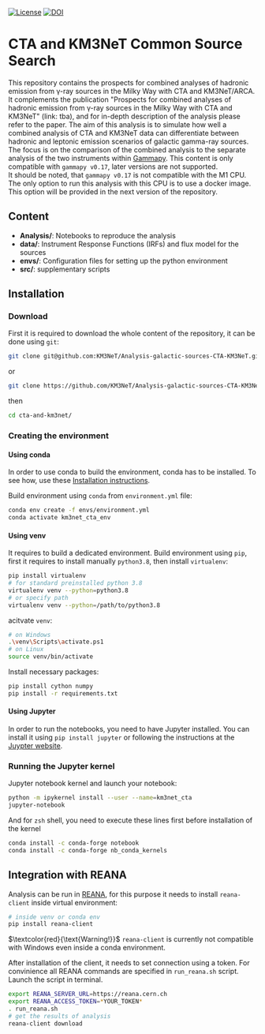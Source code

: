 [![License](https://img.shields.io/badge/License-BSD_3--Clause-blueviolet.svg)](https://opensource.org/licenses/BSD-3-Clause)
[![DOI](https://zenodo.org/badge/684463999.svg)](https://zenodo.org/badge/latestdoi/684463999)


# CTA and KM3NeT Common Source Search

This repository contains the prospects for combined analyses of hadronic emission from γ-ray sources in the Milky Way with CTA and KM3NeT/ARCA. It complements the publication "Prospects for combined analyses of hadronic emission from γ-ray sources in the Milky Way with CTA and KM3NeT" (link: tba), and for in-depth description of the analysis please refer to the paper.
The aim of this analysis is to simulate how well a combined analysis of CTA and KM3NeT data can differentiate between hadronic and leptonic emission scenarios of galactic gamma-ray sources. The focus is on the comparison of the combined analysis to the separate analysis of the two instruments within [Gammapy](https://docs.gammapy.org/0.17/index.html).
This content is only compatible with `gammapy v0.17`, later versions are not supported.  
It should be noted, that `gammapy v0.17` is not compatible with the M1 CPU. The only option to run this analysis with this CPU is to use a docker image.
This option will be provided in the next version of the repository.

## Content

* **Analysis/**: Notebooks to reproduce the analysis
* **data/**: Instrument Response Functions (IRFs) and flux model for the sources
* **envs/**: Configuration files for setting up the python environment
* **src/**: supplementary scripts

## Installation

### Download
First it is required to download the whole content of the repository, it can be done using `git`:
```sh
git clone git@github.com:KM3NeT/Analysis-galactic-sources-CTA-KM3NeT.git
```
or
```sh
git clone https://github.com/KM3NeT/Analysis-galactic-sources-CTA-KM3NeT.git
```
then
```sh
cd cta-and-km3net/
```

### Creating the environment
#### Using conda
In order to use conda to build the environment, conda has to be installed. To see how, use these [Installation instructions](https://docs.anaconda.com/free/anaconda/install/).

Build environment using `conda` from `environment.yml` file:
```sh
conda env create -f envs/environment.yml
conda activate km3net_cta_env
```
#### Using venv

It requires to build a dedicated environment.
Build environment using `pip`, first it requires to install manually `python3.8`, then install `virtualenv`:
```sh
pip install virtualenv
# for standard preinstalled python 3.8
virtualenv venv --python=python3.8
# or specify path
virtualenv venv --python=/path/to/python3.8
```
acitvate `venv`:
```sh
# on Windows
.\venv\Scripts\activate.ps1
# on Linux
source venv/bin/activate
```
Install necessary packages:
```sh
pip install cython numpy
pip install -r requirements.txt
```
#### Using Jupyter
In order to run the notebooks, you need to have Jupyter installed. You can install it using `pip install jupyter` or following the instructions at the [Juypter website](https://jupyter.org/install).

### Running the Jupyter kernel

Jupyter notebook kernel and launch your notebook:
```sh
python -m ipykernel install --user --name=km3net_cta
jupyter-notebook
```
And for `zsh` shell, you need to execute these lines first before installation of the kernel
```zsh
conda install -c conda-forge notebook
conda install -c conda-forge nb_conda_kernels
```

## Integration with REANA
Analysis can be run in [REANA](https://docs.reana.io/), for this purpose it needs to install `reana-client` inside virtual environment:
```sh
# inside venv or conda env
pip install reana-client
```
$\textcolor{red}{\text{Warning!}}$
`reana-client` is currently not compatible with Windows even inside a conda environment.


After installation of the client, it needs to set connection using a token. For convinience all REANA commands are specified in `run_reana.sh` script. Launch the script in terminal.
```sh
export REANA_SERVER_URL=https://reana.cern.ch
export REANA_ACCESS_TOKEN=*YOUR_TOKEN*
. run_reana.sh
# get the results of analysis
reana-client download
```